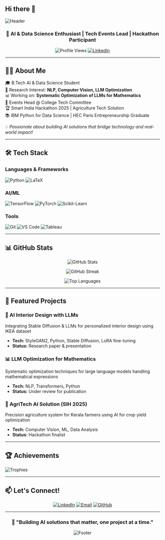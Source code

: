 ## Hi there 👋

<!--
**Dhwaj-054/Dhwaj-054** is a ✨ _special_ ✨ repository because its `README.md` (this file) appears on your GitHub profile.

Here are some ideas to get you started:

- 🔭 I’m currently working on ...
- 🌱 I’m currently learning ...
- 👯 I’m looking to collaborate on ...
- 🤔 I’m looking for help with ...
- 💬 Ask me about ...
- 📫 How to reach me: ...
- 😄 Pronouns: ...
- ⚡ Fun fact: ...
-->



![Header](https://capsule-render.vercel.app/api?type=waving&color=gradient&height=200&section=header&text=Hi,%20I'm%20[DhwajJain]!&fontSize=80&animation=fadeIn)

<div align="center">
  
### 🚀 AI & Data Science Enthusiast | Tech Events Lead | Hackathon Participant

![Profile Views](https://komarev.com/ghpvc/?username=YourUsername&color=brightgreen)
[![LinkedIn](https://img.shields.io/badge/-LinkedIn-blue?style=flat&logo=Linkedin&logoColor=white)](https://www.linkedin.com/in/dhwaj-jain-780264323/)

</div>

---

## 👨‍💻 About Me

🎓 B.Tech AI & Data Science Student  
🔬 Research Interest: **NLP, Computer Vision, LLM Optimization**  
📊 Working on: **Systematic Optimization of LLMs for Mathematics**  
🎯 Events Head @ College Tech Committee  
🏆 Smart India Hackathon 2025 | Agriculture Tech Solution  
📚 IBM Python for Data Science | HEC Paris Entrepreneurship Graduate  

💡 *Passionate about building AI solutions that bridge technology and real-world impact!*

---

## 🛠️ Tech Stack

### Languages & Frameworks
![Python](https://img.shields.io/badge/Python-3776AB?style=for-the-badge&logo=python&logoColor=white)
![LaTeX](https://img.shields.io/badge/LaTeX-008080?style=for-the-badge&logo=latex&logoColor=white)

### AI/ML
![TensorFlow](https://img.shields.io/badge/TensorFlow-FF6F00?style=for-the-badge&logo=tensorflow&logoColor=white)
![PyTorch](https://img.shields.io/badge/PyTorch-EE4C2C?style=for-the-badge&logo=pytorch&logoColor=white)
![Scikit-Learn](https://img.shields.io/badge/scikit--learn-F7931E?style=for-the-badge&logo=scikit-learn&logoColor=white)

### Tools
![Git](https://img.shields.io/badge/Git-F05032?style=for-the-badge&logo=git&logoColor=white)
![VS Code](https://img.shields.io/badge/VS_Code-007ACC?style=for-the-badge&logo=visual-studio-code&logoColor=white)
![Tableau](https://img.shields.io/badge/Tableau-E97627?style=for-the-badge&logo=tableau&logoColor=white)

---

## 📊 GitHub Stats

<div align="center">
  
![GitHub Stats](https://github-readme-stats.vercel.app/api?username=YourUsername&show_icons=true&theme=tokyonight&hide_border=true)

![GitHub Streak](https://github-readme-streak-stats.herokuapp.com/?user=YourUsername&theme=tokyonight&hide_border=true)

![Top Languages](https://github-readme-stats.vercel.app/api/top-langs/?username=YourUsername&layout=compact&theme=tokyonight&hide_border=true)

</div>

---

## 🚀 Featured Projects

### 🎨 AI Interior Design with LLMs
Integrating Stable Diffusion & LLMs for personalized interior design using IKEA dataset
- **Tech:** StyleGAN2, Python, Stable Diffusion, LoRA fine-tuning
- **Status:** Research paper & presentation

### 📊 LLM Optimization for Mathematics
Systematic optimization techniques for large language models handling mathematical expressions
- **Tech:** NLP, Transformers, Python
- **Status:** Under review for publication

### 🌾 AgriTech AI Solution (SIH 2025)
Precision agriculture system for Kerala farmers using AI for crop yield optimization
- **Tech:** Computer Vision, ML, Data Analysis
- **Status:** Hackathon finalist

---

## 🏆 Achievements

![Trophies](https://github-profile-trophy.vercel.app/?username=YourUsername&theme=onedark&no-frame=true&row=1&column=6)

---

## 📫 Let's Connect!

<div align="center">

[![LinkedIn](https://img.shields.io/badge/LinkedIn-0077B5?style=for-the-badge&logo=linkedin&logoColor=white)](your-linkedin)
[![Email](https://img.shields.io/badge/Email-D14836?style=for-the-badge&logo=gmail&logoColor=white)](mailto:your-email)
[![GitHub](https://img.shields.io/badge/GitHub-100000?style=for-the-badge&logo=github&logoColor=white)](https://github.com/yourusername)

</div>

---

<div align="center">

### 💭 "Building AI solutions that matter, one project at a time."

![Footer](https://capsule-render.vercel.app/api?type=waving&color=gradient&height=100&section=footer)

</div>
